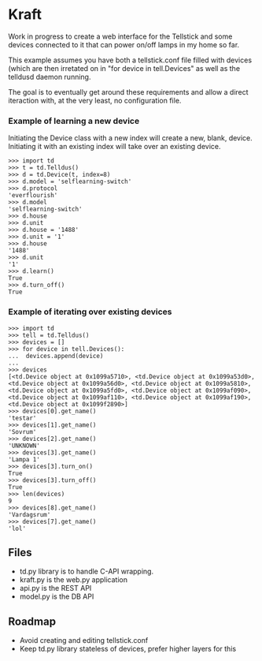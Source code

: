 # Kraft

Work in progress to create a web interface for the Tellstick and some devices connected to it that can power on/off lamps in my home so far. 


This example assumes you have both a tellstick.conf file filled with devices (which are then irretated on in "for device in tell.Devices" as well as the telldusd daemon running.

The goal is to eventually get around these requirements and allow a direct iteraction with, at the very least, no configuration file.

### Example of learning a new device

Initiating the Device class with a new index will create a new, blank, device. Initiating it with an existing index will take over an existing device. 

    >>> import td
    >>> t = td.Telldus()
    >>> d = td.Device(t, index=8)
    >>> d.model = 'selflearning-switch'
    >>> d.protocol
    'everflourish'
    >>> d.model
    'selflearning-switch'
    >>> d.house
    >>> d.unit
    >>> d.house = '1488'
    >>> d.unit = '1'
    >>> d.house
    '1488'
    >>> d.unit
    '1'
    >>> d.learn()
    True
    >>> d.turn_off()
    True

### Example of iterating over existing devices

    >>> import td
    >>> tell = td.Telldus()
    >>> devices = []
    >>> for device in tell.Devices():
    ...  devices.append(device)
    ...
    >>> devices
    [<td.Device object at 0x1099a5710>, <td.Device object at 0x1099a53d0>, <td.Device object at 0x1099a56d0>, <td.Device object at 0x1099a5810>, <td.Device object at 0x1099a5fd0>, <td.Device object at 0x1099af090>, <td.Device object at 0x1099af110>, <td.Device object at 0x1099af190>, <td.Device object at 0x1099f2890>]
    >>> devices[0].get_name()
    'testar'
    >>> devices[1].get_name()
    'Sovrum'
    >>> devices[2].get_name()
    'UNKNOWN'
    >>> devices[3].get_name()
    'Lampa 1'
    >>> devices[3].turn_on()
    True
    >>> devices[3].turn_off()
    True
    >>> len(devices)
    9
    >>> devices[8].get_name()
    'Vardagsrum'
    >>> devices[7].get_name()
    'lol'

## Files

  * td.py library is to handle C-API wrapping.
  * kraft.py is the web.py application
  * api.py is the REST API
  * model.py is the DB API

## Roadmap

  * Avoid creating and editing tellstick.conf
  * Keep td.py library stateless of devices, prefer higher layers for this
